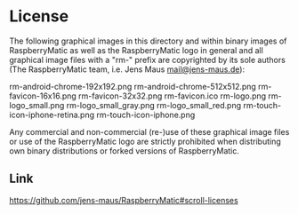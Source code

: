# License

The following graphical images in this directory and within binary images of RaspberryMatic as well as the RaspberryMatic logo in general and all graphical image files with a "rm-" prefix are copyrighted by its sole authors (The RaspberryMatic team, i.e. Jens Maus <mail@jens-maus.de>):

rm-android-chrome-192x192.png
rm-android-chrome-512x512.png
rm-favicon-16x16.png
rm-favicon-32x32.png
rm-favicon.ico
rm-logo.png
rm-logo_small.png
rm-logo_small_gray.png
rm-logo_small_red.png
rm-touch-icon-iphone-retina.png
rm-touch-icon-iphone.png

Any commercial and non-commercial (re-)use of these graphical image files or use of the RaspberryMatic logo are strictly prohibited when distributing own binary distributions or forked versions of RaspberryMatic.

## Link

<https://github.com/jens-maus/RaspberryMatic#scroll-licenses>
